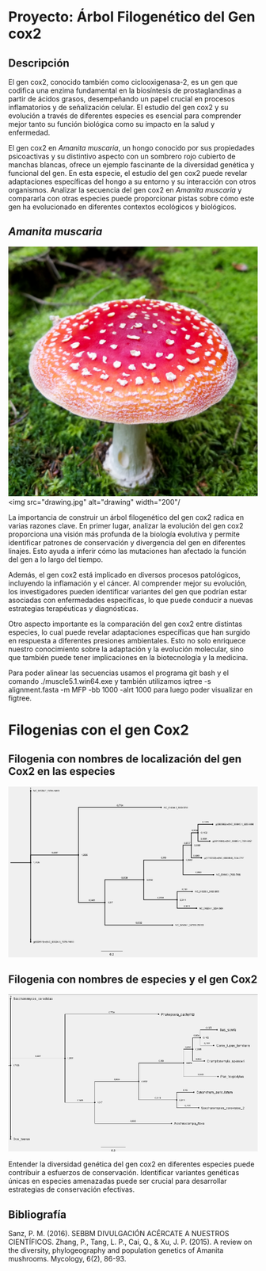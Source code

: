 # Proyecto: Árbol Filogenético del Gen cox2

## Descripción

El gen cox2, conocido también como ciclooxigenasa-2, es un gen que codifica una enzima fundamental en la biosíntesis de prostaglandinas a partir de ácidos grasos, desempeñando un papel crucial en procesos inflamatorios y de señalización celular. El estudio del gen cox2 y su evolución a través de diferentes especies es esencial para comprender mejor tanto su función biológica como su impacto en la salud y enfermedad.

El gen cox2 en *Amanita muscaria*, un hongo conocido por sus propiedades psicoactivas y su distintivo aspecto con un sombrero rojo cubierto de manchas blancas, ofrece un ejemplo fascinante de la diversidad genética y funcional del gen. En esta especie, el estudio del gen cox2 puede revelar adaptaciones específicas del hongo a su entorno y su interacción con otros organismos. Analizar la secuencia del gen cox2 en *Amanita muscaria* y compararla con otras especies puede proporcionar pistas sobre cómo este gen ha evolucionado en diferentes contextos ecológicos y biológicos.

## *Amanita muscaria*

![Amanita muscaria](amanita-muscaria-150877020597u.jpg)
<img src="drawing.jpg" alt="drawing" width="200"/ 

La importancia de construir un árbol filogenético del gen cox2 radica en varias razones clave. En primer lugar, analizar la evolución del gen cox2 proporciona una visión más profunda de la biología evolutiva y permite identificar patrones de conservación y divergencia del gen en diferentes linajes. Esto ayuda a inferir cómo las mutaciones han afectado la función del gen a lo largo del tiempo.

Además, el gen cox2 está implicado en diversos procesos patológicos, incluyendo la inflamación y el cáncer. Al comprender mejor su evolución, los investigadores pueden identificar variantes del gen que podrían estar asociadas con enfermedades específicas, lo que puede conducir a nuevas estrategias terapéuticas y diagnósticas.

Otro aspecto importante es la comparación del gen cox2 entre distintas especies, lo cual puede revelar adaptaciones específicas que han surgido en respuesta a diferentes presiones ambientales. Esto no solo enriquece nuestro conocimiento sobre la adaptación y la evolución molecular, sino que también puede tener implicaciones en la biotecnología y la medicina.


Para poder alinear las secuencias usamos el programa git bash y el comando ./muscle5.1.win64.exe y también utilizamos iqtree -s alignment.fasta -m MFP -bb 1000 -alrt 1000 para luego poder visualizar en figtree.



# Filogenias con el gen Cox2

## Filogenia con nombres de localización del gen Cox2 en las especies

![Filogenia con nombres de localización del gen Cox2 en las especies](fiilogenia%20gen.png)

## Filogenia con nombres de especies y el gen Cox2

![Filogenia con nombres de especies y el gen Cox2](filogenia%20nombre.png)


Entender la diversidad genética del gen cox2 en diferentes especies puede contribuir a esfuerzos de conservación. Identificar variantes genéticas únicas en especies amenazadas puede ser crucial para desarrollar estrategias de conservación efectivas.

## Bibliografía

Sanz, P. M. (2016). SEBBM DIVULGACIÓN ACÉRCATE A NUESTROS CIENTÍFICOS.
Zhang, P., Tang, L. P., Cai, Q., & Xu, J. P. (2015). A review on the diversity, phylogeography and population genetics of Amanita mushrooms. Mycology, 6(2), 86-93.




